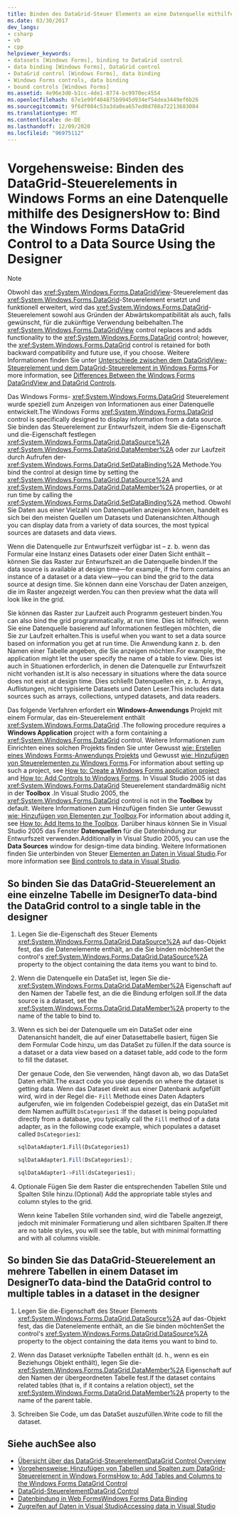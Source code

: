 ```yaml
---
title: Binden des DataGrid-Steuer Elements an eine Datenquelle mithilfe des Designers
ms.date: 03/30/2017
dev_langs:
- csharp
- vb
- cpp
helpviewer_keywords:
- datasets [Windows Forms], binding to DataGrid control
- data binding [Windows Forms], DataGrid control
- DataGrid control [Windows Forms], data binding
- Windows Forms controls, data binding
- bound controls [Windows Forms]
ms.assetid: 4e96e3d0-b1cc-4de1-8774-bc9970ec4554
ms.openlocfilehash: 67e1e99f404875b9945d934ef54dea3449ef6b26
ms.sourcegitcommit: 9f6df084c53a3da0ea657ed0d708a72213683084
ms.translationtype: MT
ms.contentlocale: de-DE
ms.lasthandoff: 12/09/2020
ms.locfileid: "96975112"
---
```

# <a name="how-to-bind-the-windows-forms-datagrid-control-to-a-data-source-using-the-designer"></a><span data-ttu-id="0efea-102">Vorgehensweise: Binden des DataGrid-Steuerelements in Windows Forms an eine Datenquelle mithilfe des Designers</span><span class="sxs-lookup"><span data-stu-id="0efea-102">How to: Bind the Windows Forms DataGrid Control to a Data Source Using the Designer</span></span>

> [!NOTE]
> <span data-ttu-id="0efea-103">Obwohl das <xref:System.Windows.Forms.DataGridView>-Steuerelement das <xref:System.Windows.Forms.DataGrid>-Steuerelement ersetzt und funktionell erweitert, wird das <xref:System.Windows.Forms.DataGrid>-Steuerelement sowohl aus Gründen der Abwärtskompatibilität als auch, falls gewünscht, für die zukünftige Verwendung beibehalten.</span><span class="sxs-lookup"><span data-stu-id="0efea-103">The <xref:System.Windows.Forms.DataGridView> control replaces and adds functionality to the <xref:System.Windows.Forms.DataGrid> control; however, the <xref:System.Windows.Forms.DataGrid> control is retained for both backward compatibility and future use, if you choose.</span></span> <span data-ttu-id="0efea-104">Weitere Informationen finden Sie unter [Unterschiede zwischen dem DataGridView-Steuerelement und dem DataGrid-Steuerelement in Windows Forms](differences-between-the-windows-forms-datagridview-and-datagrid-controls.md).</span><span class="sxs-lookup"><span data-stu-id="0efea-104">For more information, see [Differences Between the Windows Forms DataGridView and DataGrid Controls](differences-between-the-windows-forms-datagridview-and-datagrid-controls.md).</span></span>

 <span data-ttu-id="0efea-105">Das Windows Forms- <xref:System.Windows.Forms.DataGrid> Steuerelement wurde speziell zum Anzeigen von Informationen aus einer Datenquelle entwickelt.</span><span class="sxs-lookup"><span data-stu-id="0efea-105">The Windows Forms <xref:System.Windows.Forms.DataGrid> control is specifically designed to display information from a data source.</span></span> <span data-ttu-id="0efea-106">Sie binden das Steuerelement zur Entwurfszeit, indem Sie die-Eigenschaft und die-Eigenschaft festlegen <xref:System.Windows.Forms.DataGrid.DataSource%2A> <xref:System.Windows.Forms.DataGrid.DataMember%2A> oder zur Laufzeit durch Aufrufen der- <xref:System.Windows.Forms.DataGrid.SetDataBinding%2A> Methode.</span><span class="sxs-lookup"><span data-stu-id="0efea-106">You bind the control at design time by setting the <xref:System.Windows.Forms.DataGrid.DataSource%2A> and <xref:System.Windows.Forms.DataGrid.DataMember%2A> properties, or at run time by calling the <xref:System.Windows.Forms.DataGrid.SetDataBinding%2A> method.</span></span> <span data-ttu-id="0efea-107">Obwohl Sie Daten aus einer Vielzahl von Datenquellen anzeigen können, handelt es sich bei den meisten Quellen um Datasets und Datenansichten.</span><span class="sxs-lookup"><span data-stu-id="0efea-107">Although you can display data from a variety of data sources, the most typical sources are datasets and data views.</span></span>

 <span data-ttu-id="0efea-108">Wenn die Datenquelle zur Entwurfszeit verfügbar ist – z. b. wenn das Formular eine Instanz eines Datasets oder einer Daten Sicht enthält – können Sie das Raster zur Entwurfszeit an die Datenquelle binden.</span><span class="sxs-lookup"><span data-stu-id="0efea-108">If the data source is available at design time—for example, if the form contains an instance of a dataset or a data view—you can bind the grid to the data source at design time.</span></span> <span data-ttu-id="0efea-109">Sie können dann eine Vorschau der Daten anzeigen, die im Raster angezeigt werden.</span><span class="sxs-lookup"><span data-stu-id="0efea-109">You can then preview what the data will look like in the grid.</span></span>

 <span data-ttu-id="0efea-110">Sie können das Raster zur Laufzeit auch Programm gesteuert binden.</span><span class="sxs-lookup"><span data-stu-id="0efea-110">You can also bind the grid programmatically, at run time.</span></span> <span data-ttu-id="0efea-111">Dies ist hilfreich, wenn Sie eine Datenquelle basierend auf Informationen festlegen möchten, die Sie zur Laufzeit erhalten.</span><span class="sxs-lookup"><span data-stu-id="0efea-111">This is useful when you want to set a data source based on information you get at run time.</span></span> <span data-ttu-id="0efea-112">Die Anwendung kann z. b. den Namen einer Tabelle angeben, die Sie anzeigen möchten.</span><span class="sxs-lookup"><span data-stu-id="0efea-112">For example, the application might let the user specify the name of a table to view.</span></span> <span data-ttu-id="0efea-113">Dies ist auch in Situationen erforderlich, in denen die Datenquelle zur Entwurfszeit nicht vorhanden ist.</span><span class="sxs-lookup"><span data-stu-id="0efea-113">It is also necessary in situations where the data source does not exist at design time.</span></span> <span data-ttu-id="0efea-114">Dies schließt Datenquellen ein, z. b. Arrays, Auflistungen, nicht typisierte Datasets und Daten Leser.</span><span class="sxs-lookup"><span data-stu-id="0efea-114">This includes data sources such as arrays, collections, untyped datasets, and data readers.</span></span>

 <span data-ttu-id="0efea-115">Das folgende Verfahren erfordert ein **Windows-Anwendungs** Projekt mit einem Formular, das ein-Steuerelement enthält <xref:System.Windows.Forms.DataGrid> .</span><span class="sxs-lookup"><span data-stu-id="0efea-115">The following procedure requires a **Windows Application** project with a form containing a <xref:System.Windows.Forms.DataGrid> control.</span></span> <span data-ttu-id="0efea-116">Weitere Informationen zum Einrichten eines solchen Projekts finden Sie unter Gewusst [wie: Erstellen eines Windows Forms-Anwendungs Projekts](/visualstudio/ide/step-1-create-a-windows-forms-application-project) und Gewusst [wie: Hinzufügen von Steuerelementen zu Windows Forms](how-to-add-controls-to-windows-forms.md).</span><span class="sxs-lookup"><span data-stu-id="0efea-116">For information about setting up such a project, see [How to: Create a Windows Forms application project](/visualstudio/ide/step-1-create-a-windows-forms-application-project) and [How to: Add Controls to Windows Forms](how-to-add-controls-to-windows-forms.md).</span></span> <span data-ttu-id="0efea-117">In Visual Studio 2005 ist das <xref:System.Windows.Forms.DataGrid> Steuerelement standardmäßig nicht in der **Toolbox** .</span><span class="sxs-lookup"><span data-stu-id="0efea-117">In Visual Studio 2005, the <xref:System.Windows.Forms.DataGrid> control is not in the **Toolbox** by default.</span></span> <span data-ttu-id="0efea-118">Weitere Informationen zum Hinzufügen finden Sie unter Gewusst [wie: Hinzufügen von Elementen zur Toolbox](/previous-versions/visualstudio/visual-studio-2010/ms165355(v=vs.100)).</span><span class="sxs-lookup"><span data-stu-id="0efea-118">For information about adding it, see [How to: Add Items to the Toolbox](/previous-versions/visualstudio/visual-studio-2010/ms165355(v=vs.100)).</span></span> <span data-ttu-id="0efea-119">Darüber hinaus können Sie in Visual Studio 2005 das Fenster **Datenquellen** für die Datenbindung zur Entwurfszeit verwenden.</span><span class="sxs-lookup"><span data-stu-id="0efea-119">Additionally in Visual Studio 2005, you can use the **Data Sources** window for design-time data binding.</span></span> <span data-ttu-id="0efea-120">Weitere Informationen finden Sie unterbinden von Steuer [Elementen an Daten in Visual Studio](/visualstudio/data-tools/bind-controls-to-data-in-visual-studio).</span><span class="sxs-lookup"><span data-stu-id="0efea-120">For more information see [Bind controls to data in Visual Studio](/visualstudio/data-tools/bind-controls-to-data-in-visual-studio).</span></span>

## <a name="to-data-bind-the-datagrid-control-to-a-single-table-in-the-designer"></a><span data-ttu-id="0efea-121">So binden Sie das DataGrid-Steuerelement an eine einzelne Tabelle im Designer</span><span class="sxs-lookup"><span data-stu-id="0efea-121">To data-bind the DataGrid control to a single table in the designer</span></span>

1. <span data-ttu-id="0efea-122">Legen Sie die-Eigenschaft des Steuer Elements <xref:System.Windows.Forms.DataGrid.DataSource%2A> auf das-Objekt fest, das die Datenelemente enthält, an die Sie binden möchten</span><span class="sxs-lookup"><span data-stu-id="0efea-122">Set the control's <xref:System.Windows.Forms.DataGrid.DataSource%2A> property to the object containing the data items you want to bind to.</span></span>

2. <span data-ttu-id="0efea-123">Wenn die Datenquelle ein DataSet ist, legen Sie die- <xref:System.Windows.Forms.DataGrid.DataMember%2A> Eigenschaft auf den Namen der Tabelle fest, an die die Bindung erfolgen soll.</span><span class="sxs-lookup"><span data-stu-id="0efea-123">If the data source is a dataset, set the <xref:System.Windows.Forms.DataGrid.DataMember%2A> property to the name of the table to bind to.</span></span>

3. <span data-ttu-id="0efea-124">Wenn es sich bei der Datenquelle um ein DataSet oder eine Datenansicht handelt, die auf einer Datasettabelle basiert, fügen Sie dem Formular Code hinzu, um das DataSet zu füllen.</span><span class="sxs-lookup"><span data-stu-id="0efea-124">If the data source is a dataset or a data view based on a dataset table, add code to the form to fill the dataset.</span></span>

     <span data-ttu-id="0efea-125">Der genaue Code, den Sie verwenden, hängt davon ab, wo das DataSet Daten erhält.</span><span class="sxs-lookup"><span data-stu-id="0efea-125">The exact code you use depends on where the dataset is getting data.</span></span> <span data-ttu-id="0efea-126">Wenn das Dataset direkt aus einer Datenbank aufgefüllt wird, wird in der Regel die- `Fill` Methode eines Daten Adapters aufgerufen, wie im folgenden Codebeispiel gezeigt, das ein DataSet mit dem Namen auffüllt `DsCategories1` :</span><span class="sxs-lookup"><span data-stu-id="0efea-126">If the dataset is being populated directly from a database, you typically call the `Fill` method of a data adapter, as in the following code example, which populates a dataset called `DsCategories1`:</span></span>

    ```vb
    sqlDataAdapter1.Fill(DsCategories1)
    ```

    ```csharp
    sqlDataAdapter1.Fill(DsCategories1);
    ```

    ```cpp
    sqlDataAdapter1->Fill(dsCategories1);
    ```

4. <span data-ttu-id="0efea-127">Optionale Fügen Sie dem Raster die entsprechenden Tabellen Stile und Spalten Stile hinzu.</span><span class="sxs-lookup"><span data-stu-id="0efea-127">(Optional) Add the appropriate table styles and column styles to the grid.</span></span>

     <span data-ttu-id="0efea-128">Wenn keine Tabellen Stile vorhanden sind, wird die Tabelle angezeigt, jedoch mit minimaler Formatierung und allen sichtbaren Spalten.</span><span class="sxs-lookup"><span data-stu-id="0efea-128">If there are no table styles, you will see the table, but with minimal formatting and with all columns visible.</span></span>

## <a name="to-data-bind-the-datagrid-control-to-multiple-tables-in-a-dataset-in-the-designer"></a><span data-ttu-id="0efea-129">So binden Sie das DataGrid-Steuerelement an mehrere Tabellen in einem Dataset im Designer</span><span class="sxs-lookup"><span data-stu-id="0efea-129">To data-bind the DataGrid control to multiple tables in a dataset in the designer</span></span>

1. <span data-ttu-id="0efea-130">Legen Sie die-Eigenschaft des Steuer Elements <xref:System.Windows.Forms.DataGrid.DataSource%2A> auf das-Objekt fest, das die Datenelemente enthält, an die Sie binden möchten</span><span class="sxs-lookup"><span data-stu-id="0efea-130">Set the control's <xref:System.Windows.Forms.DataGrid.DataSource%2A> property to the object containing the data items you want to bind to.</span></span>

2. <span data-ttu-id="0efea-131">Wenn das Dataset verknüpfte Tabellen enthält (d. h., wenn es ein Beziehungs Objekt enthält), legen Sie die- <xref:System.Windows.Forms.DataGrid.DataMember%2A> Eigenschaft auf den Namen der übergeordneten Tabelle fest.</span><span class="sxs-lookup"><span data-stu-id="0efea-131">If the dataset contains related tables (that is, if it contains a relation object), set the <xref:System.Windows.Forms.DataGrid.DataMember%2A> property to the name of the parent table.</span></span>

3. <span data-ttu-id="0efea-132">Schreiben Sie Code, um das DataSet auszufüllen.</span><span class="sxs-lookup"><span data-stu-id="0efea-132">Write code to fill the dataset.</span></span>

## <a name="see-also"></a><span data-ttu-id="0efea-133">Siehe auch</span><span class="sxs-lookup"><span data-stu-id="0efea-133">See also</span></span>

- [<span data-ttu-id="0efea-134">Übersicht über das DataGrid-Steuerelement</span><span class="sxs-lookup"><span data-stu-id="0efea-134">DataGrid Control Overview</span></span>](datagrid-control-overview-windows-forms.md)
- [<span data-ttu-id="0efea-135">Vorgehensweise: Hinzufügen von Tabellen und Spalten zum DataGrid-Steuerelement in Windows Forms</span><span class="sxs-lookup"><span data-stu-id="0efea-135">How to: Add Tables and Columns to the Windows Forms DataGrid Control</span></span>](how-to-add-tables-and-columns-to-the-windows-forms-datagrid-control.md)
- [<span data-ttu-id="0efea-136">DataGrid-Steuerelement</span><span class="sxs-lookup"><span data-stu-id="0efea-136">DataGrid Control</span></span>](datagrid-control-windows-forms.md)
- [<span data-ttu-id="0efea-137">Datenbindung in Web Forms</span><span class="sxs-lookup"><span data-stu-id="0efea-137">Windows Forms Data Binding</span></span>](../windows-forms-data-binding.md)
- [<span data-ttu-id="0efea-138">Zugreifen auf Daten in Visual Studio</span><span class="sxs-lookup"><span data-stu-id="0efea-138">Accessing data in Visual Studio</span></span>](/visualstudio/data-tools/accessing-data-in-visual-studio)
